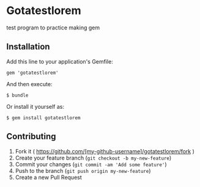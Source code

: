 # Gotatestlorem

test program to practice making gem

## Installation

Add this line to your application's Gemfile:

    gem 'gotatestlorem'

And then execute:

    $ bundle

Or install it yourself as:

    $ gem install gotatestlorem


## Contributing

1. Fork it ( https://github.com/[my-github-username]/gotatestlorem/fork )
2. Create your feature branch (`git checkout -b my-new-feature`)
3. Commit your changes (`git commit -am 'Add some feature'`)
4. Push to the branch (`git push origin my-new-feature`)
5. Create a new Pull Request
